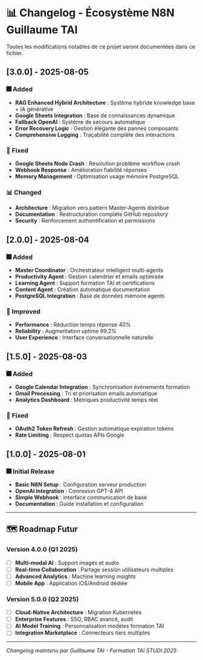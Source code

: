 # 📊 Changelog - Écosystème N8N Guillaume TAI

Toutes les modifications notables de ce projet seront documentées dans ce fichier.

## [3.0.0] - 2025-08-05

### 🎆 Added
- **RAG Enhanced Hybrid Architecture** : Système hybride knowledge base + IA générative
- **Google Sheets Integration** : Base de connaissances dynamique
- **Fallback OpenAI** : Système de secours automatique
- **Error Recovery Logic** : Gestion élégante des pannes composants
- **Comprehensive Logging** : Traçabilité complète des interactions

### 🔧 Fixed
- **Google Sheets Node Crash** : Résolution problème workflow crash
- **Webhook Response** : Amélioration fiabilité réponses
- **Memory Management** : Optimisation usage mémoire PostgreSQL

### 📊 Changed
- **Architecture** : Migration vers pattern Master-Agents distribué
- **Documentation** : Restructuration complète GitHub repository
- **Security** : Renforcement authentification et permissions

## [2.0.0] - 2025-08-04

### 🎆 Added
- **Master Coordinator** : Orchestrateur intelligent multi-agents
- **Productivity Agent** : Gestion calendrier et emails optimisée
- **Learning Agent** : Support formation TAI et certifications
- **Content Agent** : Création automatique documentation
- **PostgreSQL Integration** : Base de données mémoire agents

### 🔧 Improved
- **Performance** : Réduction temps réponse 40%
- **Reliability** : Augmentation uptime 99.2%
- **User Experience** : Interface conversationnelle naturelle

## [1.5.0] - 2025-08-03

### 🎆 Added
- **Google Calendar Integration** : Synchronisation événements formation
- **Gmail Processing** : Tri et priorisation emails automatique
- **Analytics Dashboard** : Métriques productivité temps réel

### 🔧 Fixed
- **OAuth2 Token Refresh** : Gestion automatique expiration tokens
- **Rate Limiting** : Respect quotas APIs Google

## [1.0.0] - 2025-08-01

### 🎆 Initial Release
- **Basic N8N Setup** : Configuration serveur production
- **OpenAI Integration** : Connexion GPT-4 API
- **Simple Webhook** : Interface communication de base
- **Documentation** : Guide installation et configuration

---

## 🗺️ Roadmap Futur

### Version 4.0.0 (Q1 2025)
- [ ] **Multi-modal AI** : Support images et audio
- [ ] **Real-time Collaboration** : Partage session utilisateurs multiples
- [ ] **Advanced Analytics** : Machine learning insights
- [ ] **Mobile App** : Application iOS/Android dédiée

### Version 5.0.0 (Q2 2025)
- [ ] **Cloud-Native Architecture** : Migration Kubernetes
- [ ] **Enterprise Features** : SSO, RBAC avancé, audit
- [ ] **AI Model Training** : Personnalisation modèles formation TAI
- [ ] **Integration Marketplace** : Connecteurs tiers multiples

---

*Changelog maintenu par Guillaume TAI - Formation TAI STUDI 2025*